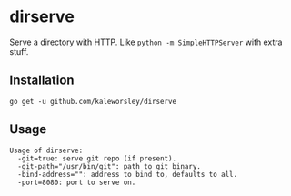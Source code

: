 # dirserve

Serve a directory with HTTP. Like `python -m SimpleHTTPServer` with extra stuff.

## Installation

```
go get -u github.com/kaleworsley/dirserve
```

## Usage

    Usage of dirserve:
      -git=true: serve git repo (if present).
      -git-path="/usr/bin/git": path to git binary.
      -bind-address="": address to bind to, defaults to all.
      -port=8080: port to serve on.
